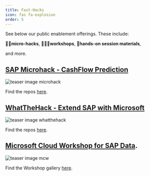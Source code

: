```yaml
---
title: Fast-Hacks
icon: fas fa-explosion
order: 5
---
```


See below our public enablement offerings. These include:

👩‍💻**micro-hacks**,
🧑🏿‍🏫**workshops**,
🙌**hands-on session materials**,

and more.

## [SAP Microhack - CashFlow Prediction](https://github.com/thzandvl/microhack-sap-data/tree/DSAG)

![teaser image microhack](https://raw.githubusercontent.com/thzandvl/microhack-sap-data/DSAG/images/overview/ScenarioOverview-dark.png)

Find the repos [here](https://github.com/thzandvl/microhack-sap-data/tree/DSAG).

## [WhatTheHack - Extend SAP with Microsoft](https://github.com/microsoft/WhatTheHack)

![teaser image whatthehack](https://raw.githubusercontent.com/microsoft/WhatTheHack/master/assets/images/wth-logo-2.png)

Find the repos [here](https://github.com/microsoft/WhatTheHack).

## [Microsoft Cloud Workshop for SAP Data](https://microsoftcloudworkshop.com/).

![teaser image mcw](https://microsoftcloudworkshop.com/Images/Logo.svg)

Find the Workshop gallery [here](https://microsoftcloudworkshop.com/).
